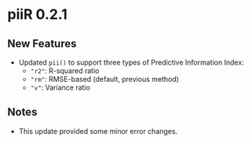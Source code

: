 # piiR 0.2.1

## New Features
- Updated `pii()` to support three types of Predictive Information Index:
  - `"r2"`: R-squared ratio
  - `"rm"`: RMSE-based (default, previous method)
  - `"v"`: Variance ratio


## Notes
- This update provided some minor error changes.
